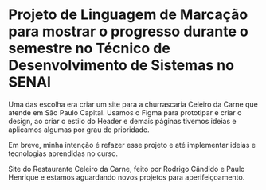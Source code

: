 # Projeto de Linguagem de Marcação para mostrar o progresso durante o semestre no Técnico de Desenvolvimento de Sistemas no SENAI

Uma das escolha era criar um site para a churrascaria Celeiro da Carne que atende em São Paulo Capital. Usamos o Figma para prototipar e criar o design, ao criar o estilo do Header e demais páginas tivemos ideias e aplicamos algumas por grau de prioridade.

Em breve, minha intenção é refazer esse projeto e até implementar ideias e tecnologias aprendidas no curso.

Site do Restaurante Celeiro da Carne, feito por Rodrigo Cândido e Paulo Henrique e estamos aguardando novos projetos para aperifeiçoamento.
